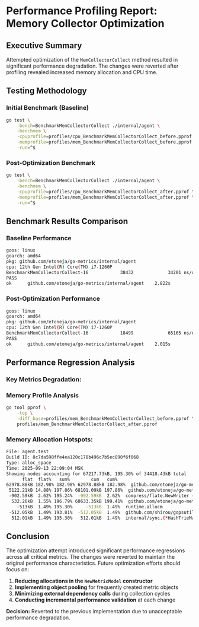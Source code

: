 # Performance Profiling Report: Memory Collector Optimization

## Executive Summary

Attempted optimization of the `MemCollectorCollect` method resulted in significant performance degradation. The changes were reverted after profiling revealed increased memory allocation and CPU time.

## Testing Methodology

### Initial Benchmark (Baseline)
```bash
go test \
    -bench=BenchmarkMemCollectorCollect ./internal/agent \
    -benchmem \
    -cpuprofile=profiles/cpu_BenchmarkMemCollectorCollect_before.pprof \
    -memprofile=profiles/mem_BenchmarkMemCollectorCollect_before.pprof \
    -run=^$
```

### Post-Optimization Benchmark

```bash
go test \
    -bench=BenchmarkMemCollectorCollect ./internal/agent \
    -benchmem \
    -cpuprofile=profiles/cpu_BenchmarkMemCollectorCollect_after.pprof \
    -memprofile=profiles/mem_BenchmarkMemCollectorCollect_after.pprof \
    -run=^$
```

## Benchmark Results Comparison

### Baseline Performance

```bash
goos: linux
goarch: amd64
pkg: github.com/etoneja/go-metrics/internal/agent
cpu: 12th Gen Intel(R) Core(TM) i7-1260P
BenchmarkMemCollectorCollect-16            38432             34201 ns/op             432 B/op         54 allocs/op
PASS
ok      github.com/etoneja/go-metrics/internal/agent    2.822s
```

### Post-Optimization Performance

```bash
goos: linux
goarch: amd64
pkg: github.com/etoneja/go-metrics/internal/agent
cpu: 12th Gen Intel(R) Core(TM) i7-1260P
BenchmarkMemCollectorCollect-16            18499             65165 ns/op            1728 B/op         81 allocs/op
PASS
ok      github.com/etoneja/go-metrics/internal/agent    2.015s
```

## Performance Regression Analysis

### Key Metrics Degradation:


### Memory Profile Analysis

```bash
go tool pprof \
    -top \
    -diff_base=profiles/mem_BenchmarkMemCollectorCollect_before.pprof \
    profiles/mem_BenchmarkMemCollectorCollect_after.pprof
```

### Memory Allocation Hotspots:

```bash
File: agent.test
Build ID: 8c7da598ffe4ea120c178b496c7b5ec890f6f068
Type: alloc_space
Time: 2025-09-13 22:09:04 MSK
Showing nodes accounting for 67217.73kB, 195.30% of 34418.43kB total
      flat  flat%   sum%        cum   cum%
62978.88kB 182.98% 182.98% 62978.88kB 182.98%  github.com/etoneja/go-metrics/internal/models.NewMetricModel (inline)
 5122.21kB 14.88% 197.86% 68101.09kB 197.86%  github.com/etoneja/go-metrics/internal/agent.(*memCollector).Collect
 -902.59kB  2.62% 195.24%  -902.59kB  2.62%  compress/flate.NewWriter (inline)
  532.26kB  1.55% 196.79% 68633.35kB 199.41%  github.com/etoneja/go-metrics/internal/agent.BenchmarkMemCollectorCollect
    -513kB  1.49% 195.30%     -513kB  1.49%  runtime.allocm
 -512.05kB  1.49% 193.81%  -512.05kB  1.49%  github.com/shirou/gopsutil/v4/cpu.parseStatLine
  512.01kB  1.49% 195.30%   512.01kB  1.49%  internal/sync.(*HashTrieMap[go.shape.struct { net/netip.isV6 bool; net/netip.zoneV6 string },go.shape.struct { weak._ [0]*go.shape.struct { net/netip.isV6 bool; net/netip.zoneV6 string }; weak.u unsafe.Pointer }]).All
```

## Conclusion

The optimization attempt introduced significant performance regressions across all critical metrics. The changes were reverted to maintain the original performance characteristics. Future optimization efforts should focus on:

1.  **Reducing allocations in the `NewMetricModel` constructor**
2.  **Implementing object pooling** for frequently created metric objects
3.  **Minimizing external dependency calls** during collection cycles
4.  **Conducting incremental performance validation** at each change

**Decision:** Reverted to the previous implementation due to unacceptable performance degradation.
